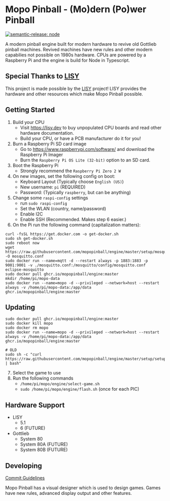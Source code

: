 # Mopo Pinball - (Mo)dern (Po)wer Pinball

[![semantic-release: node](https://img.shields.io/badge/semantic--release-node-e10079?logo=semantic-release)](https://github.com/semantic-release/semantic-release)

A modern pinball engine built for modern hardware to revive old Gottlieb pinball machines. Revived machines have new rules and other modern capabilies not possible on 1980s hardware. CPUs are powered by a Raspberry Pi and the engine is build for Node in Typescript.

## Special Thanks to [LISY](https://lisy.dev)

This project is made possible by the [LISY](https://lisy.dev) project! LISY provides the hardware and other resources which make Mopo Pinball possible.

## Getting Started

1. Build your CPU
    * Visit https://lisy.dev to buy unpopulated CPU boards and read other hardware documentation.
    * Build your CPU, or have a PCB manufacturer do it for you!
2. Burn a Raspberry Pi SD card image
    * Go to https://www.raspberrypi.com/software/ and download the Raspberry Pi Imager
    * Burn the `Raspberry Pi OS Lite (32-bit)` option to an SD card.
3. Boot the Raspberry Pi
    * Strongly recommend the `Raspberry Pi Zero 2 W`
4. On new images, set the following config on boot:
    * Keyboard Layout (Typically choose `English (US)`)
    * New username: `pi` (REQUIRED)
    * Password: (Typically `raspberry`, but can be anything)
5. Change some `raspi-config` settings
    * run `sudo raspi-config`
    * Set the WLAN (country, name/password)
    * Enable I2C
    * Enable SSH (Recommended. Makes step 6 easier.)
6. On the Pi run the following command (capitalization matters):

```shell
curl -fsSL https://get.docker.com -o get-docker.sh
sudo sh get-docker.sh
sudo reboot now
wget https://raw.githubusercontent.com/mopopinball/engine/master/setup/mosquitto.conf -O mosquitto.conf
sudo docker run --name=mqtt -d --restart always -p 1883:1883 -p 9001:9001 -v ./mosquitto.conf:/mosquitto/config/mosquitto.conf eclipse-mosquitto
sudo docker pull ghcr.io/mopopinball/engine:master
mkdir /home/pi/mopo-data
sudo docker run --name=mopo -d --privileged --network=host --restart always -v /home/pi/mopo-data:/app/data ghcr.io/mopopinball/engine:master
```

## Updating

```shell
sudo docker pull ghcr.io/mopopinball/engine:master
sudo docker kill mopo
sudo docker rm mopo
sudo docker run --name=mopo -d --privileged --network=host --restart always -v /home/pi/mopo-data:/app/data ghcr.io/mopopinball/engine:master
```

```
# OLD
sudo sh -c "curl https://raw.githubusercontent.com/mopopinball/engine/master/setup/setup.sh | bash"
```

7. Select the game to use
8. Run the following commands
    * `/home/pi/mopo/engine/select-game.sh`
    * `sudo /home/pi/mopo/engine/flash.sh` (once for each PIC)

## Hardware Support

* LISY
    * 5.1
    * 6 (FUTURE)
* Gottlieb
    * System 80
    * System 80A (FUTURE)
    * System 80B (FUTURE)

## Developing

[Commit Guidelines](https://github.com/angular/angular.js/blob/master/DEVELOPERS.md#-git-commit-guidelines)

Mopo Pinball has a visual designer which is used to design games. Games have new rules, advanced display output and
other features.